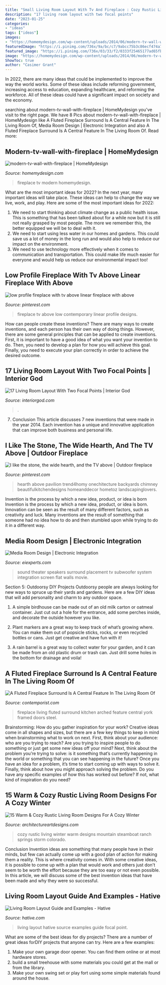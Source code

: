 ```yaml
---
title: "Small Living Room Layout With Tv And Fireplace : Cozy Rustic Living Winter Warm Designs Mountain Steamboat Ranch Springs Storm Colorado"
description: "17 living room layout with two focal points"
date: "2023-01-25"
categories:
- "ideas"
tags: ["ideas"]
images:
- "https://homemydesign.com/wp-content/uploads/2014/06/modern-tv-wall-with-fireplace.jpg"
featuredImage: "https://i.pinimg.com/736x/9a/bc/c7/9abcc75b3c86ecf474a791ac2c69c1ef.jpg"
featured_image: "https://i.pinimg.com/736x/03/33/f2/0333f25465177ad65fb46fd70a2654ac.jpg"
image: "https://homemydesign.com/wp-content/uploads/2014/06/modern-tv-wall-with-fireplace.jpg"
ShowToc: true
author: "Casimer Grant"
---
```



In 2022, there are many ideas that could be implemented to improve the way the world works. Some of these ideas include reforming government, increasing access to education, expanding healthcare, and reforming the workforce. All of these ideas could have a significant impact on society and the economy.

	

		
searching about modern-tv-wall-with-fireplace | HomeMydesign you've visit to the right page. We have 8 Pics about modern-tv-wall-with-fireplace | HomeMydesign like A Fluted Fireplace Surround Is A Central Feature In The Living Room Of, Media Room Design | Electronic Integration and also A Fluted Fireplace Surround Is A Central Feature In The Living Room Of. Read more:
		
    
## Modern-tv-wall-with-fireplace | HomeMydesign

<img loading=lazy src="https://homemydesign.com/wp-content/uploads/2014/06/modern-tv-wall-with-fireplace.jpg" onerror="this.onerror=null;this.src='https://tse2.mm.bing.net/th?id=OIP.ilXYOoxEmhSG0Dwb7qopTAHaFE&amp;pid=15.1';" alt="modern-tv-wall-with-fireplace | HomeMydesign">

_Source: homemydesign.com_

>fireplace tv modern homemydesign. 

	

What are the most important ideas for 2022?
In the next year, many important ideas will take place. These ideas can help to change the way we live, work, and play. Here are some of the most important ideas for 2022:
1. We need to start thinking about climate change as a public health issue. This is something that has been talked about for a while now but it is still not really grasped by most people. The more we remember this, the better equipped we will be to deal with it.
2. We need to start using less water in our homes and gardens. This could save us a lot of money in the long run and would also help to reduce our impact on the environment.
3. We need to use technology more effectively when it comes to communication and transportation. This could make life much easier for everyone and would help us reduce our environmental impact too!

    
## Low Profile Fireplace With Tv Above Linear Fireplace With Above

<img loading=lazy src="https://i.pinimg.com/736x/9a/bc/c7/9abcc75b3c86ecf474a791ac2c69c1ef.jpg" onerror="this.onerror=null;this.src='https://tse3.mm.bing.net/th?id=OIP.VsDiKUqjP_lN2Ii2a4HzvgHaJ3&amp;pid=15.1';" alt="low profile fireplace with tv above linear fireplace with above">

_Source: pinterest.com_

>fireplace tv above low contemporary linear profile designs. 

	

How can people create these inventions?
There are many ways to create inventions, and each person has their own way of doing things. However, there are some general principles that can be applied to create inventions. First, it is important to have a good idea of what you want your invention to do. Then, you need to develop a plan for how you will achieve this goal. Finally, you need to execute your plan correctly in order to achieve the desired outcome.

    
## 17 Living Room Layout With Two Focal Points | Interior God

<img loading=lazy src="https://www.interiorgod.com/wp-content/uploads/2016/11/two-story-living-room.jpg" onerror="this.onerror=null;this.src='https://tse3.mm.bing.net/th?id=OIP.pCMhfMuRRNXDapMSwxu0ZAHaJ4&amp;pid=15.1';" alt="17 Living Room Layout With Two Focal Points | Interior God">

_Source: interiorgod.com_

>. 

	

7. Conclusion
This article discusses 7 new inventions that were made in the year 2014. Each invention has a unique and innovative application that can improve both business and personal life.

    
## I Like The Stone, The Wide Hearth, And The TV Above | Outdoor Fireplace

<img loading=lazy src="https://i.pinimg.com/736x/03/33/f2/0333f25465177ad65fb46fd70a2654ac.jpg" onerror="this.onerror=null;this.src='https://tse1.mm.bing.net/th?id=OIP.LmW1bZX64P1WFP4ICKlbGAHaJ7&amp;pid=15.1';" alt="I like the stone, the wide hearth, and the TV above | Outdoor fireplace">

_Source: pinterest.com_

>hearth above pavilion trend4homy onechitecture backyards chimney beautifulkitchendesigns homeanddecor hometoz landscapinglovers. 

	

Invention is the process by which a new idea, product, or idea is born
Invention is the process by which a new idea, product, or idea is born. Innovation can be seen as the result of many different factors, such as creativity and luck. Many inventions are the result of something that someone had no idea how to do and then stumbled upon while trying to do it in a different way.

    
## Media Room Design | Electronic Integration

<img loading=lazy src="http://eiexperts.com/wp-content/uploads/2015/03/speakers-surround-sound-room.jpg" onerror="this.onerror=null;this.src='https://tse2.mm.bing.net/th?id=OIP.HCcLaDVGL_VuZVGubcy8IQHaE-&amp;pid=15.1';" alt="Media Room Design | Electronic Integration">

_Source: eiexperts.com_

>sound theater speakers surround placement tv subwoofer system integration screen flat walls movie. 

	

Section 5: Outdoorsy DIY Projects
Outdoorsy people are always looking for new ways to spruce up their yards and gardens. Here are a few DIY ideas that will add personality and charm to any outdoor space.
1. A simple birdhouse can be made out of an old milk carton or oatmeal container. Just cut out a hole for the entrance, add some perches inside, and decorate the outside however you like.

2. Plant markers are a great way to keep track of what’s growing where. You can make them out of popsicle sticks, rocks, or even recycled bottles or cans. Just get creative and have fun with it!

3. A rain barrel is a great way to collect water for your garden, and it can be made from an old plastic drum or trash can. Just drill some holes in the bottom for drainage and voila!

    
## A Fluted Fireplace Surround Is A Central Feature In The Living Room Of

<img loading=lazy src="https://www.contemporist.com/wp-content/uploads/2020/10/arched-doorway-kitchen-201020-1157-06.jpg" onerror="this.onerror=null;this.src='https://tse3.mm.bing.net/th?id=OIP.OfuPWPI_8JGQASMenW3veQHaJ4&amp;pid=15.1';" alt="A Fluted Fireplace Surround Is A Central Feature In The Living Room Of">

_Source: contemporist.com_

>fireplace living fluted surround kitchen arched feature central york framed doors steel. 

	

Brainstorming: How do you gather inspiration for your work?
Creative ideas come in all shapes and sizes, but there are a few key things to keep in mind when brainstorming what to work on next. First, think about your audience: who are you trying to reach? Are you trying to inspire people to do something or just get some new ideas off your mind? Next, think about the problem you’re trying to solve: is it something that’s currently happening in the world or something that you can see happening in the future? Once you have an idea for a problem, it’s time to start coming up with ways to solve it. Finally, think about how you might approach solving the problem. Do you have any specific examples of how this has worked out before? If not, what kind of inspiration do you need?

    
## 15 Warm &amp; Cozy Rustic Living Room Designs For A Cozy Winter

<img loading=lazy src="https://www.architectureartdesigns.com/wp-content/uploads/2014/12/15-Warm-Cozy-Rustic-Living-Room-Designs-For-A-Cozy-Winter-11-630x947.jpg" onerror="this.onerror=null;this.src='https://tse2.mm.bing.net/th?id=OIP.8YYdpFKxkt4uEIamVuFbeAHaLI&amp;pid=15.1';" alt="15 Warm &amp; Cozy Rustic Living Room Designs For A Cozy Winter">

_Source: architectureartdesigns.com_

>cozy rustic living winter warm designs mountain steamboat ranch springs storm colorado. 

	

Conclusion
Invention ideas are something that many people have in their minds, but few can actually come up with a good plan of action for making them a reality. This is where creativity comes in. With some creative ideas, it is possible to come up with a plan that would work and others just don't seem to be worth the effort because they are too easy or not even possible. In this article, we will discuss some of the best invention ideas that have been made and why they were so successful.

    
## Living Room Layout Guide And Examples - Hative

<img loading=lazy src="https://hative.com/wp-content/uploads/2016/06/living-room-layout/11-living-room-layout-ideas.jpg" onerror="this.onerror=null;this.src='https://tse4.mm.bing.net/th?id=OIP.maL11yKumxzEg6m1jH_jfgHaJ3&amp;pid=15.1';" alt="Living Room Layout Guide and Examples - Hative">

_Source: hative.com_

>living layout hative source examples guide focal point. 

	

What are some of the best ideas for diy projects?
There are a number of great ideas forDIY projects that anyone can try. Here are a few examples: 
1. Make your own garage door opener. You can find them online or at most hardware stores.
2. build a small treehouse with some materials you could get at the mall or from the library.
3. Make your own swing set or play fort using some simple materials found around the house.

